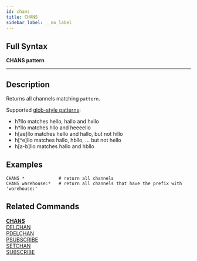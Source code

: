 ```yaml
---
id: chans
title: CHANS
sidebar_label: __no_label
---
```


## Full Syntax

**CHANS  pattern**

---

## Description

Returns all channels matching `pattern`.

Supported [glob-style patterns](https://en.wikipedia.org/wiki/Glob_(programming)):

- h?llo matches hello, hallo and hxllo
- h*llo matches hllo and heeeello
- h[ae]llo matches hello and hallo, but not hillo
- h[^e]llo matches hallo, hbllo, ... but not hello
- h[a-b]llo matches hallo and hbllo

## Examples

```tile38-cli
CHANS *             # return all channels
CHANS warehouse:*   # return all channels that have the prefix with 'warehouse:'
```

## Related Commands

**[CHANS](chans.html)**<br>
[DELCHAN](delchan.html)<br>
[PDELCHAN](pdelchan.html)<br>
[PSUBSCRIBE](psubscribe.html)<br>
[SETCHAN](setchan.html)<br>
[SUBSCRIBE](subscribe.html)<br>